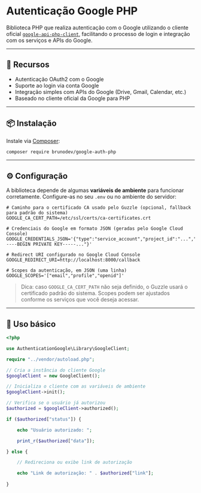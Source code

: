 # Autenticação Google PHP

Biblioteca PHP que realiza autenticação com o Google utilizando o cliente oficial [`google-api-php-client`](https://github.com/googleapis/google-api-php-client), facilitando o processo de login e integração com os serviços e APIs do Google.

---

## 🚀 Recursos

* Autenticação OAuth2 com o Google
* Suporte ao login via conta Google
* Integração simples com APIs do Google (Drive, Gmail, Calendar, etc.)
* Baseado no cliente oficial da Google para PHP

---

## 📦 Instalação

Instale via [Composer](https://getcomposer.org/):

```bash
composer require brunodev/google-auth-php
```

---

## ⚙️ Configuração

A biblioteca depende de algumas **variáveis de ambiente** para funcionar corretamente. Configure-as no seu `.env` ou no ambiente do servidor:

```dotenv
# Caminho para o certificado CA usado pelo Guzzle (opcional, fallback para padrão do sistema)
GOOGLE_CA_CERT_PATH=/etc/ssl/certs/ca-certificates.crt

# Credenciais do Google em formato JSON (geradas pelo Google Cloud Console)
GOOGLE_CREDENTIALS_JSON='{"type":"service_account","project_id":"...","private_key_id":"...","private_key":"-----BEGIN PRIVATE KEY-----..."}'

# Redirect URI configurado no Google Cloud Console
GOOGLE_REDIRECT_URI=http://localhost:8000/callback

# Scopes da autenticação, em JSON (uma linha)
GOOGLE_SCOPES='["email","profile","openid"]'
```

> Dica: caso `GOOGLE_CA_CERT_PATH` não seja definido, o Guzzle usará o certificado padrão do sistema.
> Scopes podem ser ajustados conforme os serviços que você deseja acessar.

---

## 📝 Uso básico

```php
<?php

use AuthenticationGoogle\Library\GoogleClient;

require "../vendor/autoload.php";

// Cria a instância do cliente Google
$googleClient = new GoogleClient();

// Inicializa o cliente com as variáveis de ambiente
$googleClient->init();

// Verifica se o usuário já autorizou
$authorized = $googleClient->authorized();

if ($authorized["status"]) {

    echo "Usuário autorizado: ";

    print_r($authorized["data"]);

} else {

    // Redireciona ou exibe link de autorização

    echo "Link de autorização: " . $authorized["link"];
    
}
```